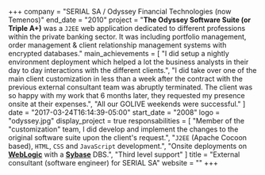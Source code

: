 +++
company = "SERIAL SA / Odyssey Financial Technologies (now Temenos)"
end_date = "2010"
project = "**The Odyssey Software Suite (or Triple A+)** was a `J2EE` web application dedicated to different professions within the private banking sector. It was including portfolio management, order management & client relationship management systems with encrypted databases."
main_achievements = [
  "I did setup a nightly environment deployment which helped a lot the business analysts in their day to day interactions with the different clients.",
  "I did take over one of the main client customization in less than a week after the contract with the previous external consultant team was abruptly terminated. The client was so happy with my work that 6 months later, they requested my presence onsite at their expenses.",
  "All our GOLIVE weekends were successful."
]
date = "2017-03-24T16:14:39-05:00"
start_date = "2008"
logo = "odyssey.jpg"
display_project = true
responsabilities = [
  "Member of the \"customization\" team, I did develop and implement the changes to the original software suite upon the client's request.",
  "`J2EE` (Apache Cocoon based), `HTML`, `CSS` and `JavaScript` development.",
  "Onsite deployments on [**WebLogic**](http://www.oracle.com/technetwork/middleware/weblogic/overview/index-085209.html) with a [**Sybase**](https://www.sap.com/product/data-mgmt/sybase-ase.html) DBS.",
  "Third level support"
]
title = "External consultant (software engineer) for SERIAL SA"
website = ""
+++
